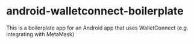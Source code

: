 # android-walletconnect-boilerplate
This is a boilerplate app for an Android app that uses WalletConnect (e.g. integrating with MetaMask)
